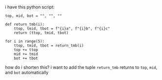i have this python script:

```
top, mid, bot = "", "", ""

def return_tmb(i):
    ttop, tmid, tbot = f"{i}a", f"{i}b", f"{i}c"
    return (ttop, tmid, tbot)

for i in range(5):
    ttop, tmid, tbot = return_tmb(i)
    top += ttop
    mid += tmid
    bot += tbot
```

how do i shorten this? i want to add the tuple `return_tmb` returns to `top`, `mid`, and `bot` automatically